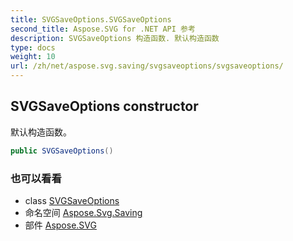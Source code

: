 ```yaml
---
title: SVGSaveOptions.SVGSaveOptions
second_title: Aspose.SVG for .NET API 参考
description: SVGSaveOptions 构造函数. 默认构造函数
type: docs
weight: 10
url: /zh/net/aspose.svg.saving/svgsaveoptions/svgsaveoptions/
---
```

## SVGSaveOptions constructor

默认构造函数。

```csharp
public SVGSaveOptions()
```

### 也可以看看

* class [SVGSaveOptions](../)
* 命名空间 [Aspose.Svg.Saving](../../svgsaveoptions/)
* 部件 [Aspose.SVG](../../../)


